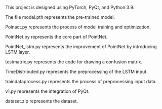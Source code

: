 This project is designed using PyTorch, PyQt, and Python 3.9.

The file model.pth represents the pre-trained model.

Poinact.py represents the process of model training and optimization.

PointNet.py represents the core part of PointNet.

PointNet_lstm.py represents the improvement of PointNet by introducing LSTM layer.

testmatrix.py represents the code for drawing a confusion matrix.

TimeDistributed.py represents the preprocessing of the LSTM input.

traindataprocess.py represents the process of preprocessing input data.

v1.py represents the integration of PyQt.

dataset.zip represents the dataset.